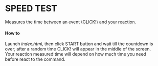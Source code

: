 # SPEED TEST
Measures the time between an event (CLICK!) and your reaction.

#### How to
Launch *index.html*, then click START button and wait till the countdown is over; after a random time CLICK! will appear in the middle of the screen.
Your reaction measured time will depend on how much time you need before react to the command.

